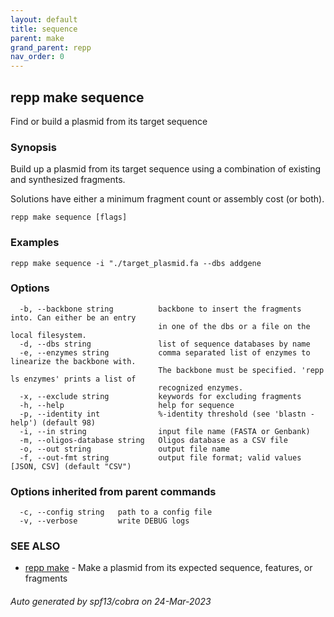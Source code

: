 ```yaml
---
layout: default
title: sequence
parent: make
grand_parent: repp
nav_order: 0
---
```

## repp make sequence

Find or build a plasmid from its target sequence

### Synopsis

Build up a plasmid from its target sequence using a combination of existing and
synthesized fragments.

Solutions have either a minimum fragment count or assembly cost (or both).

```
repp make sequence [flags]
```

### Examples

```
repp make sequence -i "./target_plasmid.fa --dbs addgene
```

### Options

```
  -b, --backbone string          backbone to insert the fragments into. Can either be an entry 
                                 in one of the dbs or a file on the local filesystem.
  -d, --dbs string               list of sequence databases by name
  -e, --enzymes string           comma separated list of enzymes to linearize the backbone with.
                                 The backbone must be specified. 'repp ls enzymes' prints a list of
                                 recognized enzymes.
  -x, --exclude string           keywords for excluding fragments
  -h, --help                     help for sequence
  -p, --identity int             %-identity threshold (see 'blastn -help') (default 98)
  -i, --in string                input file name (FASTA or Genbank)
  -m, --oligos-database string   Oligos database as a CSV file
  -o, --out string               output file name
  -f, --out-fmt string           output file format; valid values [JSON, CSV] (default "CSV")
```

### Options inherited from parent commands

```
  -c, --config string   path to a config file
  -v, --verbose         write DEBUG logs
```

### SEE ALSO

* [repp make](repp_make)	 - Make a plasmid from its expected sequence, features, or fragments

###### Auto generated by spf13/cobra on 24-Mar-2023
